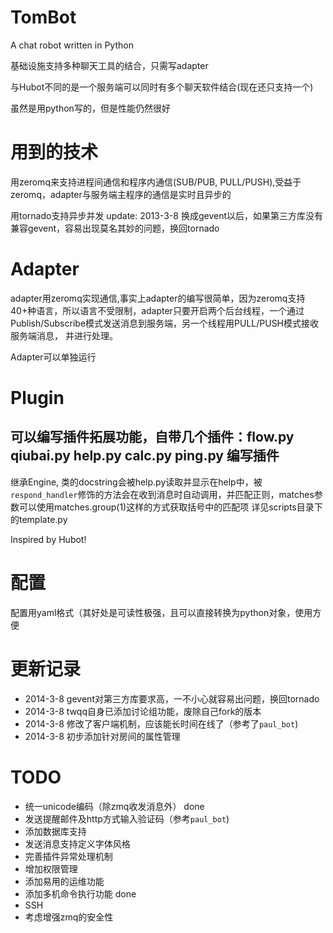 TomBot
=================
A chat robot written in Python

基础设施支持多种聊天工具的结合，只需写adapter

与Hubot不同的是一个服务端可以同时有多个聊天软件结合(现在还只支持一个)

虽然是用python写的，但是性能仍然很好

用到的技术
=================
用zeromq来支持进程间通信和程序内通信(SUB/PUB, PULL/PUSH),受益于zeromq，adapter与服务端主程序的通信是实时且异步的

用tornado支持异步并发
update: 2013-3-8 换成gevent以后，如果第三方库没有兼容gevent，容易出现莫名其妙的问题，换回tornado

Adapter
=================
adapter用zeromq实现通信,事实上adapter的编写很简单，因为zeromq支持40+种语言，所以语言不受限制，adapter只要开启两个后台线程，一个通过Publish/Subscribe模式发送消息到服务端，另一个线程用PULL/PUSH模式接收服务端消息， 并进行处理。

Adapter可以单独运行

Plugin
=================
可以编写插件拓展功能，自带几个插件：flow.py qiubai.py help.py calc.py ping.py
编写插件
----------
继承Engine, 类的docstring会被help.py读取并显示在help中，被`respond_handler`修饰的方法会在收到消息时自动调用，并匹配正则，matches参数可以使用matches.group(1)这样的方式获取括号中的匹配项
详见scripts目录下的template.py

Inspired by Hubot!

配置
===============
配置用yaml格式（其好处是可读性极强，且可以直接转换为python对象，使用方便

更新记录
===============
 * 2014-3-8 gevent对第三方库要求高，一不小心就容易出问题，换回tornado
 * 2014-3-8 twqq自身已添加讨论组功能，废除自己fork的版本
 * 2014-3-8 修改了客户端机制，应该能长时间在线了（参考了`paul_bot`)
 * 2014-3-8 初步添加针对房间的属性管理

TODO
==============
 * 统一unicode编码（除zmq收发消息外） done
 * 发送提醒邮件及http方式输入验证码（参考`paul_bot`)
 * 添加数据库支持
 * 发送消息支持定义字体风格
 * 完善插件异常处理机制
 * 增加权限管理
 * 添加易用的运维功能 
 * 添加多机命令执行功能 done
 * SSH
 * 考虑增强zmq的安全性
